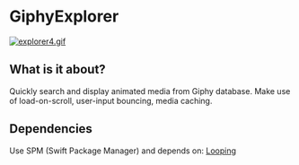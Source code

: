 # GiphyExplorer

[![explorer4.gif](https://s4.gifyu.com/images/explorer4.gif)](https://gifyu.com/image/SEppu)

## What is it about?
Quickly search and display animated media from Giphy database.
Make use of load-on-scroll, user-input bouncing, media caching.

## Dependencies
Use SPM (Swift Package Manager) and depends on: [Looping](https://github.com/znly/Looping)
